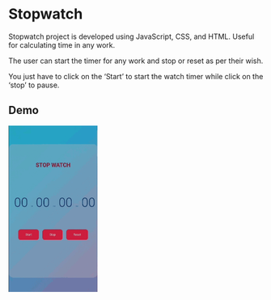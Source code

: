 <h1>Stopwatch</h1>
<p>Stopwatch project is developed using JavaScript, CSS, and HTML. Useful for calculating time in any work.

The user can start the timer for any work and stop or reset as per their wish.

You just have to click on the ‘Start’ to start the watch timer while click on the ‘stop’ to pause.</p>
<h2>Demo</h2>
<img style="width:35%" src="./demo.gif" />
